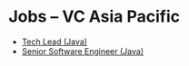 # Jobs – VC Asia Pacific

* [Tech Lead (Java)](tech-lead-java.md)
* [Senior Software Engineer (Java)](sw-engineer-java.md)
